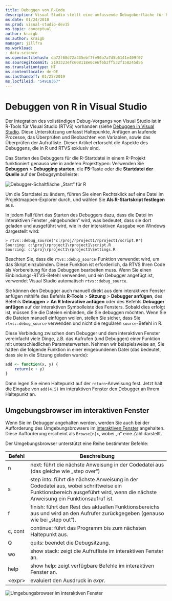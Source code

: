 ```yaml
---
title: Debuggen von R-Code
description: Visual Studio stellt eine umfassende Debugoberfläche für R bereit, einschließlich Haltepunkten, Anfügen, Aufrufliste und Variablenprüfung.
ms.date: 01/24/2018
ms.prod: visual-studio-dev15
ms.topic: conceptual
author: kraigb
ms.author: kraigb
manager: jillfra
ms.workload:
- data-science
ms.openlocfilehash: da72f68d72a435ebf7fe90a7a7d5b6141e409f07
ms.sourcegitcommit: 2193323efc608118e0ce6f6b2ff532f158245d56
ms.translationtype: HT
ms.contentlocale: de-DE
ms.lasthandoff: 01/25/2019
ms.locfileid: "54918367"
---
```

# <a name="debug-r-in-visual-studio"></a>Debuggen von R in Visual Studio

Der Integration des vollständigen Debug-Vorgangs von Visual Studio ist in R-Tools für Visual Studio (RTVS) vorhanden (siehe [Debuggen in Visual Studio](/visualstudio/debugger/debugger-feature-tour). Diese Unterstützung umfasst Haltepunkte, Anfügen an laufende Prozesse, das Überprüfen und Beobachten von Variablen, sowie das Überprüfen der Aufrufliste. Dieser Artikel erforscht die Aspekte des Debuggens, die in R und RTVS exklusiv sind.

Das Starten des Debuggers für die R-Startdatei in einem R-Projekt funktioniert genauso wie in anderen Projekttypen: Verwenden Sie **Debuggen** > **Debugging starten**, die **F5**-Taste oder die **Startdatei der Quelle** auf der Debugsymbolleiste:

![Debugger-Schaltfläche „Start“ für R](media/debugger-start-button.png)

Um die Startdatei zu ändern, führen Sie einen Rechtsklick auf eine Datei im Projektmappen-Explorer durch, und wählen Sie **Als R-Startskript festlegen** aus.

In jedem Fall führt das Starten des Debuggers dazu, dass die Datei im interaktiven Fenster „eingebunden“ wird, was bedeutet, dass sie dort geladen und ausgeführt wird, wie in der interaktiven Ausgabe von Windows dargestellt wird:

```output
> rtvs::debug_source("c:/proj/rproject1/rproject1/script.R")
Sourcing: c:\proj\rproject1\rproject1\script.R
Sourcing: c:\proj\rproject1\rproject1\Settings.R
```

Beachten Sie, dass die `rtvs::debug_source`-Funktion verwendet wird, um das Skript einzubinden. Diese Funktion ist erforderlich, da RTVS Ihren Code als Vorbereitung für das Debuggen bearbeiten muss. Wenn Sie einen Einbindungs-RTVS-Befehl verwenden, und ein Debugger angefügt ist, verwendet Visual Studio automatisch `rtvs::debug_source`.

Sie können den Debugger auch manuell direkt aus dem interaktiven Fenster anfügen mithilfe des Befehls **R-Tools** > **Sitzung** > **Debugger anfügen**, des Befehls **Debuggen** > **An R Interactive anfügen** oder des Befehls **Debugger anfügen** auf der interaktiven Symbolleiste des Fensters. Sobald dies erfolgt ist, müssen Sie die Dateien einbinden, die Sie debuggen möchten. Wenn Sie die Dateien manuell einfügen wollen, stellen Sie sicher, dass Sie `rtvs::debug_source` verwenden und nicht die regulären `source`-Befehl in R.

Diese Verbindung zwischen dem Debugger und dem interaktiven Fenster vereinfacht viele Dinge, z.B. das Aufrufen (und Debuggen) einer Funktion mit unterschiedlichen Parameterwerten. Nehmen wir beispielsweise an, Sie hätten die folgende Funktion in einer eingebundenen Datei (das bedeutet, dass sie in die Sitzung geladen wurde):

```R
add <- function(x, y) {
    return(x + y)
}
```

Dann legen Sie einen Haltepunkt auf der `return`-Anweisung fest. Jetzt hält die Eingabe von `add(4,5)` im interaktiven Fenster den Debugger an Ihrem Haltepunkt an.

## <a name="environment-browser-in-the-interactive-window"></a>Umgebungsbrowser im interaktiven Fenster

Wenn Sie im Debugger angehalten werden, werden Sie auch bei der Aufforderung des Umgebungsbrowsers im [interaktiven Fenster](interactive-repl-for-r-in-visual-studio.md) angehalten. Diese Aufforderung erscheint als `Browse[n]>`, wobei „n“ eine Zahl darstellt.

Der Umgebungsbrowser unterstützt eine Reihe bestimmter Befehle:

| Befehl | Beschreibung |
| --- | --- |
| n | next: führt die nächste Anweisung in der Codedatei aus (das gleiche wie „step over“) |
| s | step into: führt die nächste Anweisung in der Codedatei aus, wobei schrittweise ein Funktionsbereich ausgeführt wird, wenn die nächste Anweisung ein Funktionsaufruf ist. |
| f | finish: führt den Rest des aktuellen Funktionsbereichs aus und wird an den Aufrufer zurückgegeben (genauso wie bei „step out“). |
| c, cont | continue: führt das Programm bis zum nächsten Haltepunkt aus. |
| Q | quits: beendet die Debugsitzung. |
| wo | show stack: zeigt die Aufrufliste im interaktiven Fenster an. |
| help | show help: zeigt verfügbare Befehle im interaktiven Fenster an. |
| &lt;expr&gt; | evaluiert den Ausdruck in *expr*. |

![Umgebungsbrowser im interaktiven Fenster](media/debugger-environment-browser.png)
